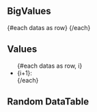 <script>
	const datas = [
		{ price: 59.99 },
		{ price: 10.99 },
		{ price: 29.99 },
		{ price: 99.99 }
	];
</script>

## BigValues

{#each datas as row}
	<BigValue data={row} value="price" />
{/each}

## Values

<ul>
{#each datas as row, i}
	<li>
		{i+1}: <Value data={row} value="price" />
	</li>
{/each}
</ul>

## Random DataTable

<DataTable data={datas} />
